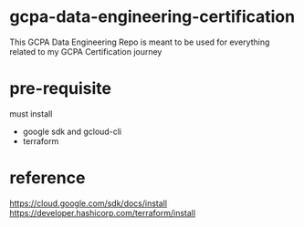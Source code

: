 # gcpa-data-engineering-certification
This GCPA Data Engineering Repo is meant to be used for everything related to my GCPA Certification journey

# pre-requisite
must install 
  - google sdk and gcloud-cli
  - terraform
    
# reference

https://cloud.google.com/sdk/docs/install
https://developer.hashicorp.com/terraform/install
